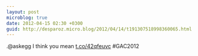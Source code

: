 ```yaml
---
layout: post
microblog: true
date: 2012-04-15 02:30 +0300
guid: http://desparoz.micro.blog/2012/04/14/t191307518998360065.html
---
```

.@askegg I think you mean [t.co/42qfeuvc](http://t.co/42qfeuvc) #GAC2012
